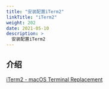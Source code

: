 ```yaml
---
title: "安装配置iTerm2"
linkTitle: "iTerm2"
weight: 202
date: 2021-05-10
description: >
  安装配置iTerm2
---
```


## 介绍

[iTerm2 - macOS Terminal Replacement](https://iterm2.com/index.html)


